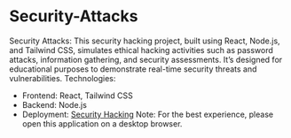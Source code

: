 # Security-Attacks
Security Attacks:
This security hacking project, built using React, Node.js, and Tailwind CSS, simulates ethical hacking activities such as password attacks, information gathering, and security assessments. It’s designed for educational purposes to demonstrate real-time security threats and vulnerabilities.
Technologies:
- Frontend: React, Tailwind CSS  
- Backend: Node.js  
- Deployment: [Security Hacking]( https://nimble-pastelito-40f85c.netlify.app/)
Note: For the best experience, please open this application on a desktop browser.
